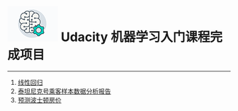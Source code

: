 # [![课程Logo](icon-nd009-basic.png "课程网址")](https://cn.udacity.com/course/machine-learning-engineer-nanodegree--nd009-cn-basic) Udacity 机器学习入门课程完成项目

-------------------------

1. [线性回归](p3_linear_regression_project)
2. [泰坦尼克号乘客样本数据分析报告](p4_investigate_titanic_data)
3. [预测波士顿房价](p5_boston_housing)
